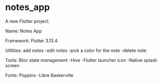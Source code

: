 # notes_app

A new Flutter project.

Name:
Notes App

Framework:
Flutter 3.13.4

Utilities:
add notes
-edit notes
-pick a color for the note
-delete note

Tools:
Bloc state management
-Hive
-Flutter launcher icon
-Native splash screen

Fonts:
Poppins
-Libre Baskerville
